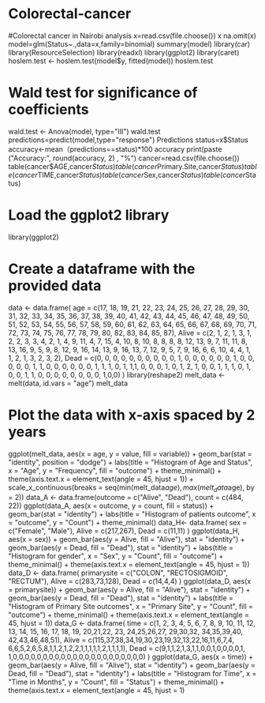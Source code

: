 # Colorectal-cancer
#Colorectal cancer in Nairobi analysis
x=read.csv(file.choose())
x
na.omit(x)
model=glm(Status~.,data=x,family=binomial)
summary(model)
library(car)
library(ResourceSelection)
library(readxl) 
library(ggplot2)
library(caret)
hoslem.test <- hoslem.test(model$y, fitted(model)) 
hoslem.test
# Wald test for significance of coefficients
wald.test <- Anova(model, type="III")
wald.test
predictions=predict(model,type="response")
Predictions
status=x$Status
accuracy<-mean（predictions==status)*100
accuracy
print(paste ("Accuracy:", round(accuracy, 2) , "%")
cancer=read.csv(file.choose())
table(cancer$AGE,cancer$Status)
table(cancer$Primary.Site,cancer$Status)
table(cancer$TIME,cancer$Status)
table(cancer$Sex,cancer$Status)
table(cancer$Status)
# Load the ggplot2 library
library(ggplot2)
# Create a dataframe with the provided data
data <- data.frame(
  age = c(17, 18, 19, 21, 22, 23, 24, 25, 26, 27, 28, 29, 30, 31, 32, 33, 34, 35, 36, 37, 38, 39, 40, 41, 42, 43, 44, 45, 46, 47, 48, 49, 50, 51, 52, 53, 54, 55, 56, 57, 58, 59, 60, 61, 62, 63, 64, 65, 66, 67, 68, 69, 70, 71, 72, 73, 74, 75, 76, 77, 78, 79, 80, 82, 83, 84, 85, 87),
  Alive = c(2, 1, 2, 1, 3, 1, 2, 2, 3, 3, 4, 2, 1, 4, 9, 11, 4, 7, 15, 4, 10, 8, 10, 8, 8, 8, 8, 12, 13, 9, 7, 11, 11, 8, 13, 16, 9, 5, 9, 8, 12, 9, 16, 14, 13, 9, 16, 13, 7, 12, 9, 5, 7, 9, 16, 6, 6, 10, 4, 4, 1, 1, 2, 1, 3, 2, 3, 2),
  Dead = c(0, 0, 0, 0, 0, 0, 0, 0, 0, 0, 1, 0, 0, 0, 0, 0, 0, 1, 0, 0, 0, 0, 0, 1, 1, 0, 0, 0, 0, 0, 0, 1, 1, 1, 0, 1, 1,1, 0, 0, 0, 1, 0, 1, 2, 1, 0, 0, 1, 1, 1, 0, 1, 0, 0, 1, 1, 0, 0, 0, 0, 0, 0, 0, 0, 1,0,0)
)
library(reshape2)
melt_data <- melt(data, id.vars = "age")
melt_data
# Plot the data with x-axis spaced by 2 years
ggplot(melt_data, aes(x = age, y = value, fill = variable)) +
  geom_bar(stat = "identity", position = "dodge") +
  labs(title = "Histogram of Age and Status",
       x = "Age",
       y = "Frequency",
       fill = "outcome") +
  theme_minimal() +
  theme(axis.text.x = element_text(angle = 45, hjust = 1)) +
  scale_x_continuous(breaks = seq(min(melt_data$age), max(melt_data$age), by = 2))
data_A <- data.frame(outcome = c("Alive", "Dead"), count = c(484, 22))
ggplot(data_A, aes(x = outcome, y = count, fill = status)) +
  geom_bar(stat = "identity") +
  labs(title = "Histogram of patients outcome",
       x = "outcome",
       y = "Count") +
  theme_minimal()
data_H<- data.frame(
  sex = c("Female", "Male"),
  Alive = c(217,267),
  Dead = c(11,11)
)
ggplot(data_H, aes(x = sex)) +
  geom_bar(aes(y = Alive, fill = "Alive"), stat = "identity") +
  geom_bar(aes(y = Dead, fill = "Dead"), stat = "identity") +
  labs(title = "Histogram for gender",
       x = "Sex",
       y = "Count",
       fill = "outcome") +
  theme_minimal() +
  theme(axis.text.x = element_text(angle = 45, hjust = 1))
data_D <-  data.frame(
  primarysite = c("COLON", "RECTOSIGMOID", "RECTUM"),
  Alive = c(283,73,128),
  Dead = c(14,4,4)
)
ggplot(data_D, aes(x = primarysite)) +
  geom_bar(aes(y = Alive, fill = "Alive"), stat = "identity") +
  geom_bar(aes(y = Dead, fill = "Dead"), stat = "identity") +
  labs(title = "Histogram of Primary Site outcomes",
       x = "Primary Site",
       y = "Count",
       fill = "outcome") +
  theme_minimal() +
  theme(axis.text.x = element_text(angle = 45, hjust = 1))
data_G <- data.frame(
  time = c(1, 2, 3, 4, 5, 6, 7, 8, 9, 10, 
           11, 12, 13, 14, 15, 16, 17, 18, 19, 20,21,22, 23,
            24,25,26,27, 29,30,32, 34,35,39,40, 42,43,46,48,51),
  Alive = c(115,37,38,34,19,30,23,19,32,13,22,16,11,6,7,4,
            6,6,5,2,6,5,8,1,1,2,1,2,2,1,1,1,1,1,2,1,1,1,1),
  Dead = c(9,1,1,2,1,3,1,1,0,0,1,0,0,0,0,1,
            1,0,0,0,0,0,0,0,0,0,0,0,0,0,0,0,0,0,0,0,0,0,0)
)
ggplot(data_G, aes(x = time)) +
  geom_bar(aes(y = Alive, fill = "Alive"), stat = "identity") +
  geom_bar(aes(y = Dead, fill = "Dead"), stat = "identity") +
  labs(title = "Histogram for Time",
       x = "Time in Months",
       y = "Count",
       fill = "Status") +
  theme_minimal() +
  theme(axis.text.x = element_text(angle = 45, hjust = 1)
